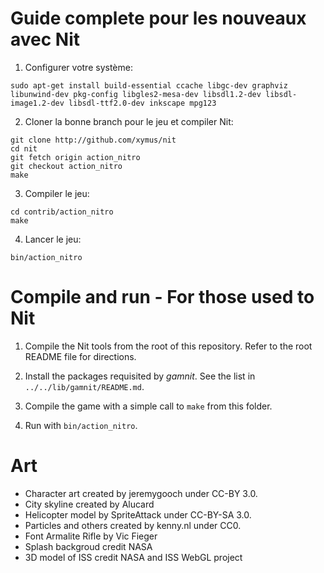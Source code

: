# Guide complete pour les nouveaux avec Nit

1. Configurer votre système:

~~~
sudo apt-get install build-essential ccache libgc-dev graphviz libunwind-dev pkg-config libgles2-mesa-dev libsdl1.2-dev libsdl-image1.2-dev libsdl-ttf2.0-dev inkscape mpg123
~~~

2. Cloner la bonne branch pour le jeu et compiler Nit:
~~~
git clone http://github.com/xymus/nit
cd nit
git fetch origin action_nitro
git checkout action_nitro
make
~~~

3. Compiler le jeu:

~~~
cd contrib/action_nitro
make
~~~

4. Lancer le jeu:

~~~
bin/action_nitro
~~~

# Compile and run - For those used to Nit

1. Compile the Nit tools from the root of this repository.
   Refer to the root README file for directions.

2. Install the packages requisited by _gamnit_.
   See the list in `../../lib/gamnit/README.md`.

3. Compile the game with a simple call to `make` from this folder.

4. Run with `bin/action_nitro`.

# Art

* Character art created by jeremygooch under CC-BY 3.0.
* City skyline created by Alucard
* Helicopter model by SpriteAttack under CC-BY-SA 3.0.
* Particles and others created by kenny.nl under CC0.
* Font Armalite Rifle by Vic Fieger
* Splash backgroud credit NASA
* 3D model of ISS credit NASA and ISS WebGL project
